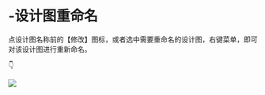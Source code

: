 # -设计图重命名

点设计图名称前的【修改】图标，或者选中需要重命名的设计图，右键菜单，即可对该设计图进行重新命名。

 👇

![](https://images-cdn.shimo.im/wPXa3PzZdzsdOKPL/6.png!thumbnail)

